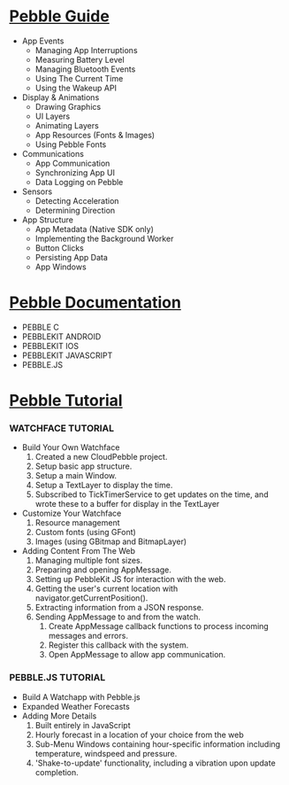 # [Pebble Guide](http://developer.getpebble.com/guides/)

*   App Events
    *   Managing App Interruptions
    *   Measuring Battery Level
    *   Managing Bluetooth Events
    *   Using The Current Time
    *   Using the Wakeup API
*   Display & Animations
    *   Drawing Graphics
    *   UI Layers
    *   Animating Layers
    *   App Resources (Fonts & Images)
    *   Using Pebble Fonts
*   Communications
    *   App Communication
    *   Synchronizing App UI
    *   Data Logging on Pebble
*   Sensors
    *   Detecting Acceleration
    *   Determining Direction
*   App Structure
    *   App Metadata (Native SDK only)
    *   Implementing the Background Worker
    *   Button Clicks
    *   Persisting App Data
    *   App Windows

# [Pebble Documentation](http://developer.getpebble.com/docs/)

*   PEBBLE C
*   PEBBLEKIT ANDROID
*   PEBBLEKIT IOS
*   PEBBLEKIT JAVASCRIPT
*   PEBBLE.JS

# [Pebble Tutorial](http://developer.getpebble.com/getting-started/)

### WATCHFACE TUTORIAL

*   Build Your Own Watchface
    1. Created a new CloudPebble project.
    1. Setup basic app structure.
    1. Setup a main Window.
    1. Setup a TextLayer to display the time.
    1. Subscribed to TickTimerService to get updates on the time, and wrote these to a buffer for display in the TextLayer
*   Customize Your Watchface
    1. Resource management
    1. Custom fonts (using GFont)
    1. Images (using GBitmap and BitmapLayer)
*   Adding Content From The Web
    1. Managing multiple font sizes.
    1. Preparing and opening AppMessage.
    1. Setting up PebbleKit JS for interaction with the web.
    1. Getting the user's current location with navigator.getCurrentPosition().
    1. Extracting information from a JSON response.
    1. Sending AppMessage to and from the watch.
        1. Create AppMessage callback functions to process incoming messages and errors.
        1. Register this callback with the system.
        1. Open AppMessage to allow app communication.

### PEBBLE.JS TUTORIAL

*   Build A Watchapp with Pebble.js
*   Expanded Weather Forecasts
*   Adding More Details
    1. Built entirely in JavaScript
    1. Hourly forecast in a location of your choice from the web
    1. Sub-Menu Windows containing hour-specific information including temperature, windspeed and pressure.
    1. 'Shake-to-update' functionality, including a vibration upon update completion.